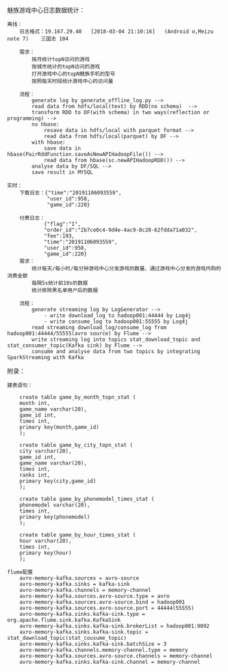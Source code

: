 魅族游戏中心日志数据统计：

    离线：
        日志格式：19.167.29.40   [2018-03-04 21:10:16]   (Android o,Meizu note 7)    三国志 104
        
        需求：
            按月统计topN访问的游戏
            按城市统计的topN访问的游戏
            打开游戏中心的topN魅族手机的型号
            按照每天时段统计游戏中心的访问量

        流程：
            generate log by generate_offline_log.py -->
            read data from hdfs/local(text) by RDD(no schema)  -->
            transform RDD to DF(with schema) in two ways(reflection or programming) -->
            no hbase:
                resave data in hdfs/local with parquet format -->
                read data from hdfs/local(parquet) by DF -->
            with hbase:
                save data in hbase(PairRddFunction.saveAsNewAPIHadoopFile()) -->
                read data from hbase(sc.newAPIHadoopRDD()) -->
            analyse data by DF/SQL -->
            save result in MYSQL

    实时：
        下载日志：{"time":"20191106093559",
                 "user_id":958,
                 "game_id":220}

        付费日志：
                {"flag":"1",
                "order_id":"2b7ce0c4-9d4e-4ac9-8c28-62fdda71a032",
                "fee":193,
                "time":"20191106093559",
                "user_id":958,
                "game_id":220}
        需求：
            统计每天/每小时/每分钟游戏中心分发游戏的数量、通过游戏中心分发的游戏内购的消费金额
            每隔5s统计前10s的数据
            统计排除黑名单用户后的数据

        流程：
            generate streaming log by LogGenerator -->
                - write download_log to hadoop001:44444 by Log4j
                - write consume_log to hadoop001:55555 by Log4j
            read streaming download_log/consume_log from hadoop001:44444/55555(avro source) by Flume -->
            write streaming log into topics stat_download_topic and stat_consumer_topic(Kafka sink) by Flume -->
            consume and analyse data from two topics by integrating SparkStreaming with Kafka



附录：

    建表语句：
    
        create table game_by_month_topn_stat (
        month int,
        game_name varchar(20),
        game_id int,
        times int,
        primary key(month,game_id)
        );

        create table game_by_city_topn_stat (
        city varchar(20),
        game_id int,
        game_name varchar(20),
        times int,
        ranks int,
        primary key(city,game_id)
        );

        create table game_by_phonemodel_times_stat (
        phonemodel varchar(20),
        times int,
        primary key(phonemodel)
        );

        create table game_by_hour_times_stat (
        hour varchar(20),
        times int,
        primary key(hour)
        );

    flume配置
        avro-memory-kafka.sources = avro-source
        avro-memory-kafka.sinks = kafka-sink
        avro-memory-kafka.channels = memory-channel
        avro-memory-kafka.sources.avro-source.type = avro
        avro-memory-kafka.sources.avro-source.bind = hadoop001
        avro-memory-kafka.sources.avro-source.port = 44444(55555)
        avro-memory-kafka.sinks.kafka-sink.type = org.apache.flume.sink.kafka.KafkaSink
        avro-memory-kafka.sinks.kafka-sink.brokerList = hadoop001:9092
        avro-memory-kafka.sinks.kafka-sink.topic = stat_download_topic(stat_cousume_topic)
        avro-memory-kafka.sinks.kafka-sink.batchSize = 3
        avro-memory-kafka.channels.memory-channel.type = memory
        avro-memory-kafka.sources.avro-source.channels = memory-channel
        avro-memory-kafka.sinks.kafka-sink.channel = memory-channel


